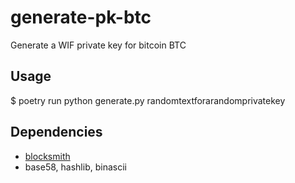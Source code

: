 # generate-pk-btc
Generate a WIF private key for bitcoin BTC

## Usage
  $ poetry run python generate.py randomtextforarandomprivatekey
  
## Dependencies
*   [blocksmith]
*   base58, hashlib, binascii


[blocksmith]: https://github.com/Destiner/blocksmith
